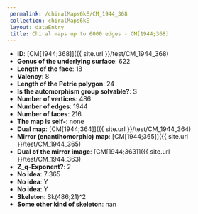 ```yaml
--- 
 permalink: /chiralMaps6kE/CM_1944_368 
 collection: chiralMaps6kE
 layout: dataEntry
 title: Chiral maps up to 6000 edges - CM[1944;368]
---
```


- **ID**: [CM[1944;368]]({{ site.url }}/test/CM_1944_368)
- **Genus of the underlying surface**: 622
- **Length of the face**: 18
- **Valency**: 8
- **Length of the Petrie polygon**: 24
- **Is the automorphism group solvable?**: S
- **Number of vertices**: 486
- **Number of edges**: 1944
- **Number of faces**: 216
- **The map is self-**: none
- **Dual map**: [CM[1944;364]]({{ site.url }}/test/CM_1944_364)
- **Mirror (enantihomorphic) map**: [CM[1944;365]]({{ site.url }}/test/CM_1944_365)
- **Dual of the mirror image**: [CM[1944;363]]({{ site.url }}/test/CM_1944_363)
- **Z_q-Exponent?**: 2
- **No idea**:  7:365
- **No idea**: Y
- **No idea**: Y
- **Skeleton**: Sk(486;21)^2
- **Some other kind of skeleton**: nan
